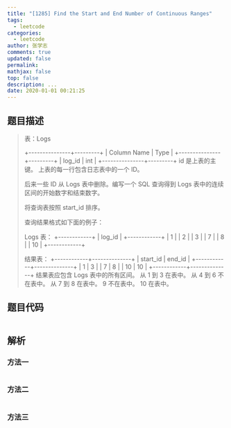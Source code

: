 ```yaml
---
title: "[1285] Find the Start and End Number of Continuous Ranges"
tags:
  - leetcode
categories:
  - leetcode
author: 张学志
comments: true
updated: false
permalink:
mathjax: false
top: false
description: ...
date: 2020-01-01 00:21:25
---
```


## 题目描述

> 表：Logs 
> 
> 
> +---------------+---------+
> | Column Name   | Type    |
> +---------------+---------+
> | log_id        | int     |
> +---------------+---------+
> id 是上表的主键。
> 上表的每一行包含日志表中的一个 ID。
> 
> 
> 
> 
> 后来一些 ID 从 Logs 表中删除。编写一个 SQL 查询得到 Logs 表中的连续区间的开始数字和结束数字。 
> 
> 将查询表按照 start_id 排序。 
> 
> 查询结果格式如下面的例子： 
> 
> 
> Logs 表：
> +------------+
> | log_id     |
> +------------+
> | 1          |
> | 2          |
> | 3          |
> | 7          |
> | 8          |
> | 10         |
> +------------+
> 
> 结果表：
> +------------+--------------+
> | start_id   | end_id       |
> +------------+--------------+
> | 1          | 3            |
> | 7          | 8            |
> | 10         | 10           |
> +------------+--------------+
> 结果表应包含 Logs 表中的所有区间。
> 从 1 到 3 在表中。
> 从 4 到 6 不在表中。
> 从 7 到 8 在表中。
> 9 不在表中。
> 10 在表中。
> 
> 

## 题目代码

```cpp

```

## 解析

### 方法一

```cpp

```

### 方法二

```cpp

```

### 方法三

```cpp

```

